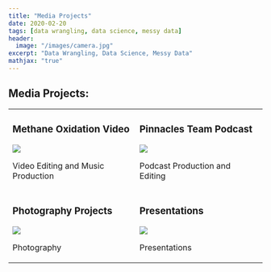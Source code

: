 ```yaml
---
title: "Media Projects"
date: 2020-02-20
tags: [data wrangling, data science, messy data]
header:
  image: "/images/camera.jpg"
excerpt: "Data Wrangling, Data Science, Messy Data"
mathjax: "true"
---
```


## Media Projects:



<table width="100%" class="map_links">
  <tr>
    <td width="50%" valign="top">
      <h3>Methane Oxidation Video</h3>
  <a href="https://allisonbaileyr14.github.io/website/methane-video/"><img src="{{ site.url }}{{ site.baseurl }}/images/landfill.jpg"></a>
  <p>Video Editing and Music Production</p></td>
    <td  width="50%" valign="top">
      <h3>Pinnacles Team Podcast</h3>
  <a href="https://allisonbaileyr14.github.io/website/podcast/"><img src="{{ site.url }}{{ site.baseurl }}/images/podcast.jpg"></a>
  <p>Podcast Production and Editing</p>
    </td>
  </tr>
  <tr>
    <td  width="50%" valign="top">
      <h3>Photography Projects</h3>
  <a href="https://allisonbaileyr14.github.io/website/photography/"><img src="{{ site.url }}{{ site.baseurl }}/images/sharpsquare.JPG"></a>
  <p>Photography</p></td>
    <td  width="50%" valign="top">
      <h3>Presentations</h3>
  <a href="https://allisonbaileyr14.github.io/website/presentations/"><img src="{{ site.url }}{{ site.baseurl }}/images/present.jpg"></a>
  <p>Presentations</p></td>
  </tr>
  </table>
